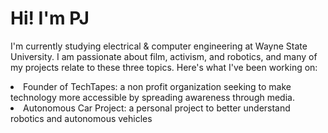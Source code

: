 <h1>Hi! I'm PJ</h1>
<p>I'm currently studying electrical & computer engineering at Wayne State University. I am passionate about film, activism, and robotics, and many of my projects relate to these three topics. Here's what I've been working on:</p>
<li>Founder of <a style="text-decoration: none;" target="blank" href="https://www.linkedin.com/company/techtapes">TechTapes</a>: a non profit organization seeking to make technology more accessible by spreading awareness through media.</li>
<li><a style="text-decoration: none;" target="blank" href="https://github.com/PJ1229/Autonomous-Car-Project">Autonomous Car Project</a>: a personal project to better understand robotics and autonomous vehicles</li>
